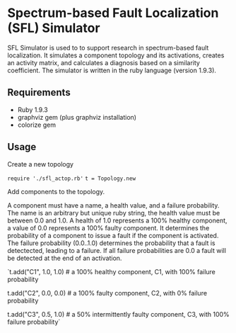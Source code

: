 Spectrum-based Fault Localization (SFL) Simulator
=================================================

SFL Simulator is used to to support research in spectrum-based fault localization. It simulates a component topology and its activations, creates an activity matrix, and calculates a diagnosis based on a similarity coefficient. The simulator is written in the ruby language (version 1.9.3). 

Requirements
------------
*   Ruby 1.9.3
*   graphviz gem (plus graphviz installation)
*   colorize gem

Usage
-----

Create a new topology 

`require './sfl_actop.rb'`
`t = Topology.new`

Add components to the topology. 

A component must have a name, a health value, and a failure probability. The name is an arbitrary but unique ruby string, the health value must be between 0.0 and 1.0. A health of 1.0 represents a 100% healthy component, a value of 0.0 represents a 100% faulty component. It determines the probability of a component to issue a fault if the component is activated. The failure probability (0.0..1.0) determines the probability that a fault is detectected, leading to a failure. If all failure probabilities are 0.0 a fault will be detected at the end of an activation.

`t.add("C1", 1.0, 1.0)   # a 100% healthy component, C1, with 100% failure probability
  
t.add("C2", 0.0, 0.0)   # a 100% faulty component, C2, with 0% failure probability  

t.add("C3", 0.5, 1.0)   # a 50% intermittently faulty component, C3, with 100% failure probability`   

